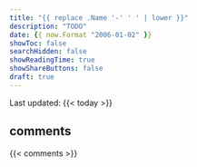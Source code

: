```yaml
---
title: "{{ replace .Name '-' ' ' | lower }}"
description: "TODO"
date: {{ now.Format "2006-01-02" }}
showToc: false
searchHidden: false
showReadingTime: true
showShareButtons: false
draft: true
---
```


Last updated: {{< today >}}

## comments

{{< comments >}}
